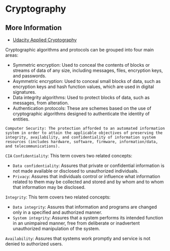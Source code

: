# Cryptography

## More Information

* [Udacity Applied Cryptography](https://www.youtube.com/playlist?list=PLAwxTw4SYaPnCeih6BPvJ5GdqqThGcWlX)

Cryptographic algorithms and protocols can be grouped into four main areas:

* Symmetric encryption: Used to conceal the contents of blocks or streams of data of any size, including messages, files, encryption keys, and passwords.
* Asymmetric encryption: Used to conceal small blocks of data, such as encryption keys and hash function values, which are used in digital signatures.
* Data integrity algorithms: Used to protect blocks of data, such as messages, from alteration.
* Authentication protocols: These are schemes based on the use of cryptographic algorithms designed to authenticate the identity of entities.

```
Computer Security: The protection afforded to an automated information system in order to attain the applicable objectives of preserving the integrity, availability, and confidentiality of information system resources (includes hardware, software, firmware, information/data, and telecommunications).
```
`CIA`
`Confidentiality`: This term covers two related concepts:
* `Data confidentiality`: Assures that private or confidential information is not made available or disclosed to unauthorized individuals.
* `Privacy`: Assures that individuals control or influence what information related to them may be collected and stored and by whom and to whom that information may be disclosed.

`Integrity`: This term covers two related concepts:
* `Data integrity`: Assures that information and programs are changed only in a specified and authorized manner.
* `System integrity`: Assures that a system performs its intended function in an unimpaired manner, free from deliberate or inadvertent unauthorized manipulation of the system.

`Availability`: Assures that systems work promptly and service is not denied to authorized users.
